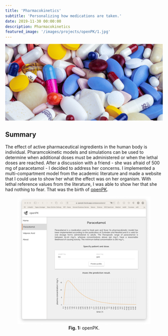 ```yaml
---
title: 'Pharmacokinetics'
subtitle: 'Personalizing how medications are taken.'
date: 2019-11-30 00:00:00
description: Pharmacokinetics
featured_image: '/images/projects/openPK/1.jpg'
---
```


![](/images/projects/openPK/1.jpg)

## Summary

The effect of active pharmaceutical ingredients in the human body is individual. Pharamcokinetic models and simulations can be used to determine when additional doses must be administered or when the lethal doses are reached. After a discussion with a friend - she was afraid of 500 mg of paracetamol - I decided to address her concerns. I implemented a multi-compartment model from the academic literature and made a website that I could use to show her what the effect was on her organism. With lethal reference values from the literature, I was able to show her that she had nothing to fear. That was the birth of [openPK](https://openpk.herokuapp.com/home).

<center>
<figure>
<img src="/images/projects/openPK/screenshot.png" width="800">
<figcaption><b>Fig. 1:</b> openPK.</figcaption>
</figure>
</center>
